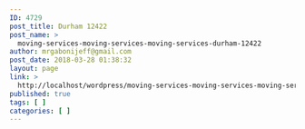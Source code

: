 ```yaml
---
ID: 4729
post_title: Durham 12422
post_name: >
  moving-services-moving-services-moving-services-durham-12422
author: mrgabonijeff@gmail.com
post_date: 2018-03-28 01:38:32
layout: page
link: >
  http://localhost/wordpress/moving-services-moving-services-moving-services-durham-12422/
published: true
tags: [ ]
categories: [ ]
---
```

